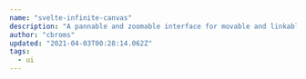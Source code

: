 ```yaml
---
name: "svelte-infinite-canvas"
description: "A pannable and zoomable interface for movable and linkable elements."
author: "cbroms"
updated: "2021-04-03T00:28:14.062Z"
tags: 
  - ui
---
```

